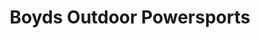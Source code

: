 ---
title: "Boyds Outdoor Powersports"
url: /gillette/boyds-outdoor-powersports/
shop: motorcycle
---